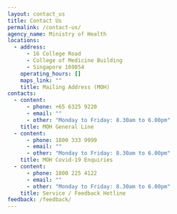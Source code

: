 ```yaml
---
layout: contact_us
title: Contact Us
permalink: /contact-us/
agency_name: Ministry of Health
locations:
  - address:
      - 16 College Road
      - College of Medicine Building
      - Singapore 169854
    operating_hours: []
    maps_link: ""
    title: Mailing Address (MOH)
contacts:
  - content:
      - phone: +65 6325 9220
      - email: ""
      - other: "Monday to Friday: 8.30am to 6.00pm"
    title: MOH General Line
  - content:
      - phone: 1800 333 9999
      - email: ""
      - other: "Monday to Friday: 8.30am to 6.00pm"
    title: MOH Covid-19 Enquiries
  - content:
      - phone: 1800 225 4122
      - email: ""
      - other: "Monday to Friday: 8.30am to 6.00pm"
    title: Service / Feedback Hotline
feedback: /feedback/
---
```

